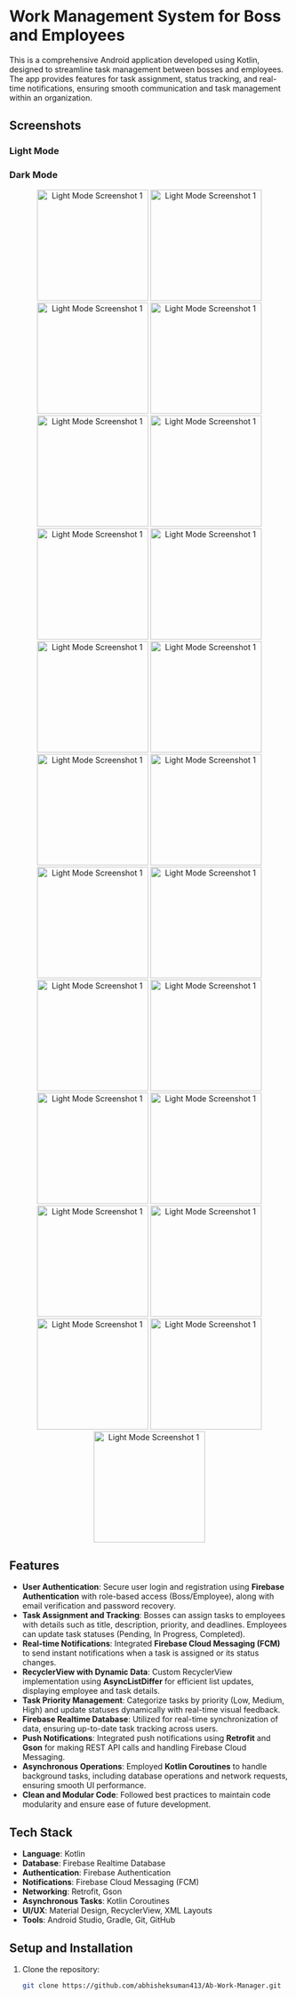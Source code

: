 # Work Management System for Boss and Employees

This is a comprehensive Android application developed using Kotlin, designed to streamline task management between bosses and employees. The app provides features for task assignment, status tracking, and real-time notifications, ensuring smooth communication and task management within an organization.
## Screenshots

### Light Mode

### Dark Mode

<p align="center">
  <img src="https://github.com/abhisheksuman413/Ab-Work-Manager/blob/master/Screenshot/1.jpg" alt="Light Mode Screenshot 1" width="200" />
  <img src="https://github.com/abhisheksuman413/Ab-Work-Manager/blob/master/Screenshot/2.jpg" alt="Light Mode Screenshot 1" width="200" />
  <img src="https://github.com/abhisheksuman413/Ab-Work-Manager/blob/master/Screenshot/3.jpg" alt="Light Mode Screenshot 1" width="200" />
  <img src="https://github.com/abhisheksuman413/Ab-Work-Manager/blob/master/Screenshot/4.jpg" alt="Light Mode Screenshot 1" width="200" />
  <img src="https://github.com/abhisheksuman413/Ab-Work-Manager/blob/master/Screenshot/5.jpg" alt="Light Mode Screenshot 1" width="200" />
  <img src="https://github.com/abhisheksuman413/Ab-Work-Manager/blob/master/Screenshot/66.jpg" alt="Light Mode Screenshot 1" width="200" />
  <img src="https://github.com/abhisheksuman413/Ab-Work-Manager/blob/master/Screenshot/7.jpg" alt="Light Mode Screenshot 1" width="200" />
  <img src="https://github.com/abhisheksuman413/Ab-Work-Manager/blob/master/Screenshot/8.jpg" alt="Light Mode Screenshot 1" width="200" />
  <img src="https://github.com/abhisheksuman413/Ab-Work-Manager/blob/master/Screenshot/9.jpg" alt="Light Mode Screenshot 1" width="200" />
  <img src="https://github.com/abhisheksuman413/Ab-Work-Manager/blob/master/Screenshot/10.jpg" alt="Light Mode Screenshot 1" width="200" />
  <img src="https://github.com/abhisheksuman413/Ab-Work-Manager/blob/master/Screenshot/11.jpg" alt="Light Mode Screenshot 1" width="200" />
  <img src="https://github.com/abhisheksuman413/Ab-Work-Manager/blob/master/Screenshot/12.jpg" alt="Light Mode Screenshot 1" width="200" />
  <img src="https://github.com/abhisheksuman413/Ab-Work-Manager/blob/master/Screenshot/12a.jpg" alt="Light Mode Screenshot 1" width="200" />
  <img src="https://github.com/abhisheksuman413/Ab-Work-Manager/blob/master/Screenshot/13.jpg" alt="Light Mode Screenshot 1" width="200" />
  <img src="https://github.com/abhisheksuman413/Ab-Work-Manager/blob/master/Screenshot/14.jpg" alt="Light Mode Screenshot 1" width="200" />
  <img src="https://github.com/abhisheksuman413/Ab-Work-Manager/blob/master/Screenshot/15.jpg" alt="Light Mode Screenshot 1" width="200" />
  <img src="https://github.com/abhisheksuman413/Ab-Work-Manager/blob/master/Screenshot/16.jpg" alt="Light Mode Screenshot 1" width="200" />
  <img src="https://github.com/abhisheksuman413/Ab-Work-Manager/blob/master/Screenshot/17.jpg" alt="Light Mode Screenshot 1" width="200" />
  <img src="https://github.com/abhisheksuman413/Ab-Work-Manager/blob/master/Screenshot/18.jpg" alt="Light Mode Screenshot 1" width="200" />
  <img src="https://github.com/abhisheksuman413/Ab-Work-Manager/blob/master/Screenshot/19.jpg" alt="Light Mode Screenshot 1" width="200" />
  <img src="https://github.com/abhisheksuman413/Ab-Work-Manager/blob/master/Screenshot/20.jpg" alt="Light Mode Screenshot 1" width="200" />
  <img src="https://github.com/abhisheksuman413/Ab-Work-Manager/blob/master/Screenshot/21.jpg" alt="Light Mode Screenshot 1" width="200" />
  <img src="https://github.com/abhisheksuman413/Ab-Work-Manager/blob/master/Screenshot/22.jpg" alt="Light Mode Screenshot 1" width="200" />
</p>


## Features

- **User Authentication**: Secure user login and registration using **Firebase Authentication** with role-based access (Boss/Employee), along with email verification and password recovery.
- **Task Assignment and Tracking**: Bosses can assign tasks to employees with details such as title, description, priority, and deadlines. Employees can update task statuses (Pending, In Progress, Completed).
- **Real-time Notifications**: Integrated **Firebase Cloud Messaging (FCM)** to send instant notifications when a task is assigned or its status changes.
- **RecyclerView with Dynamic Data**: Custom RecyclerView implementation using **AsyncListDiffer** for efficient list updates, displaying employee and task details.
- **Task Priority Management**: Categorize tasks by priority (Low, Medium, High) and update statuses dynamically with real-time visual feedback.
- **Firebase Realtime Database**: Utilized for real-time synchronization of data, ensuring up-to-date task tracking across users.
- **Push Notifications**: Integrated push notifications using **Retrofit** and **Gson** for making REST API calls and handling Firebase Cloud Messaging.
- **Asynchronous Operations**: Employed **Kotlin Coroutines** to handle background tasks, including database operations and network requests, ensuring smooth UI performance.
- **Clean and Modular Code**: Followed best practices to maintain code modularity and ensure ease of future development.

## Tech Stack

- **Language**: Kotlin
- **Database**: Firebase Realtime Database
- **Authentication**: Firebase Authentication
- **Notifications**: Firebase Cloud Messaging (FCM)
- **Networking**: Retrofit, Gson
- **Asynchronous Tasks**: Kotlin Coroutines
- **UI/UX**: Material Design, RecyclerView, XML Layouts
- **Tools**: Android Studio, Gradle, Git, GitHub

## Setup and Installation

1. Clone the repository:
   ```bash
   git clone https://github.com/abhisheksuman413/Ab-Work-Manager.git
